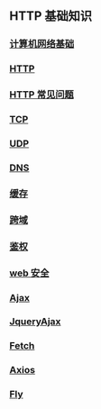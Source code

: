 ## HTTP 基础知识

### [计算机网络基础](./计算机网络基础/)

### [HTTP](./HTTP/)

### [HTTP 常见问题](./HTTP常见问题/)

### [TCP](./TCP/)

### [UDP](./UDP/)

### [DNS](./DNS/)

### [缓存](./缓存/)

### [跨域](./跨域/)

### [鉴权](./鉴权/)

### [web 安全](./web安全/)

### [Ajax](./Ajax/)

### [JqueryAjax](./JqueryAjax/)

### [Fetch](./Fetch/)

### [Axios](./Axios/)

### [Fly](./Fly/)
